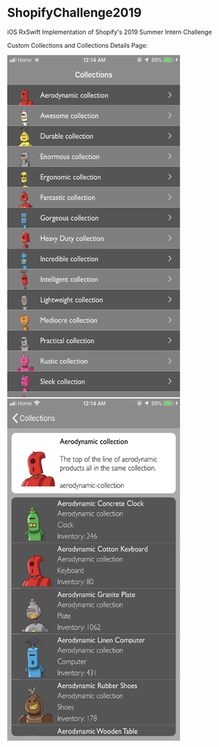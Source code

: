 # ShopifyChallenge2019
iOS RxSwift Implementation of Shopify's 2019 Summer Intern Challenge

Custom Collections and Collections Details Page:

<img src="https://raw.githubusercontent.com/dhruvmathur/ShopifyChallenge2019/master/IMG_2589.PNG" width="400" height="790">
<img src="https://raw.githubusercontent.com/dhruvmathur/ShopifyChallenge2019/master/IMG_2590.PNG" width="400" height="790">
